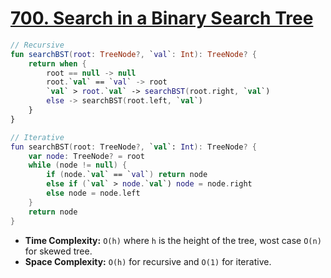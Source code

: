 # [700. Search in a Binary Search Tree](https://leetcode.com/problems/search-in-a-binary-search-tree/)

```kotlin
// Recursive
fun searchBST(root: TreeNode?, `val`: Int): TreeNode? {
    return when {
        root == null -> null
        root.`val` == `val` -> root
        `val` > root.`val` -> searchBST(root.right, `val`)
        else -> searchBST(root.left, `val`)
    }
}

// Iterative
fun searchBST(root: TreeNode?, `val`: Int): TreeNode? {
    var node: TreeNode? = root
    while (node != null) {
        if (node.`val` == `val`) return node
        else if (`val` > node.`val`) node = node.right
        else node = node.left
    }
    return node
}
```

* **Time Complexity:** `O(h)` where `h` is the height of the tree, wost case `O(n)` for skewed tree.
* **Space Complexity:** `O(h)` for recursive and `O(1)` for iterative.